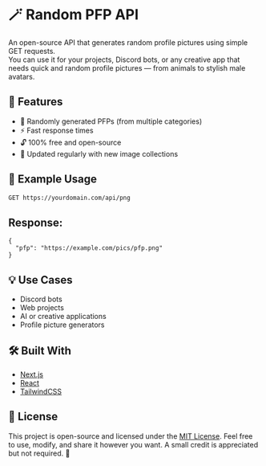 # 🪄 Random PFP API

An open-source API that generates random profile pictures using simple GET requests.  
You can use it for your projects, Discord bots, or any creative app that needs quick and random profile pictures — from animals to stylish male avatars.

## 🚀 Features

- 🎨 Randomly generated PFPs (from multiple categories)
- ⚡ Fast response times
- 🔓 100% free and open-source
- 🔁 Updated regularly with new image collections

## 🧩 Example Usage

```bash
GET https://yourdomain.com/api/png
```

## Response:

```
{
  "pfp": "https://example.com/pics/pfp.png"
}
```

## 💡 Use Cases

- Discord bots
- Web projects
- AI or creative applications
- Profile picture generators

## 🛠️ Built With

- [Next.js](https://nextjs.org/)
- [React](https://react.dev/)
- [TailwindCSS](https://tailwindcss.com/)

## 📄 License

This project is open-source and licensed under the [MIT License](LICENSE).
Feel free to use, modify, and share it however you want. A small credit is appreciated but not required. 💖
